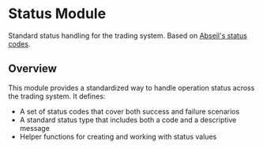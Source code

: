 # Status Module

Standard status handling for the trading system. Based on [Abseil's status codes](https://abseil.io/docs/cpp/guides/status-codes).

## Overview

This module provides a standardized way to handle operation status across the trading system. It defines:
- A set of status codes that cover both success and failure scenarios
- A standard status type that includes both a code and a descriptive message
- Helper functions for creating and working with status values
